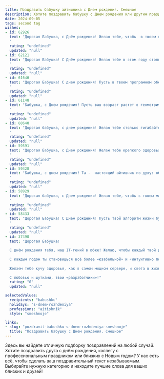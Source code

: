 ```yaml
---
title: Поздравить бабушку айтишника c Днем рождения. Смешное
description: Хотите поздравить бабушку c Днем рождения или другим праздником? Наш ИИ создаст незабываемое поздравление, а вы обязательно выделитесь среди других.  
date: 2024-09-05
tags: second tag
wishes:
- id: 62926
  text: "Дорогая Бабушка, с Днём рождения! Желаю тебе, чтобы  в твоем гаджете всегда было 100% заряда, а скорость интернета была выше твоих ожиданий! 🥳  Пусть ошибки в твоем \"программном обеспечении\"  будут только в виде \"милых\" опечаток, а \"перезагрузка\"  всегда приносит радость и обновление! 🎉  Будь здорова, бодра и полна энергии, чтобы успевать  за всеми \"умными\" штучками! 💻📱
  "
  rating: "undefined"
  updated: "null"
- id: 62121
  text: "Дорогая Бабушка! С Днём рождения! Желаю тебе в этом году столько гигабайт счастья, чтобы хватило на всю жизнь, мощный интернет-канал для связи с внуками и чтобы все вирусы обходили тебя стороной! 😂❤️
  "
  rating: "undefined"
  updated: "null"
- id: 61646
  text: "Дорогая Бабушка! С днем рождения! Пусть в твоем програмном обеспечении не бывает багов, а твоя оперативная память всегда будет полна ярких воспоминаний! 🎉🥳
  "
  rating: "undefined"
  updated: "null"
- id: 61148
  text: "Бабушка, с Днем рождения! Пусть ваш возраст растет в геометрической прогрессии, а скорость интернета — в арифметической!  🎉
  "
  rating: "undefined"
  updated: "null"
- id: 60640
  text: "Дорогая бабушка, с днем рождения! Желаю тебе столько гигабайтов здоровья, чтобы хватило на все твои любимые сериалы, и чтобы твой интернет был стабильным, как сеть 5G! 🎉
  "
  rating: "undefined"
  updated: "null"
- id: 59591
  text: "Дорогая Бабушка, с Днем рождения! Желаю тебе крепкого здоровья, чтобы ты могла спокойно осваивать новые гаджеты и не пугаться \"глюков\" в интернете. Пусть у тебя всегда будет стабильное соединение с Wi-Fi, а скорость загрузки новых сериалов будет просто бешеной! 😄
  "
  rating: "undefined"
  updated: "null"
- id: 59428
  text: "Бабушка, с днем рождения! Ты -  настоящий айтишник по духу: обновляешь программы, перезагружаешь мозги и, кажется, знаешь все пароли к счастью. Желаем тебе мощных процессоров, стабильного интернет-соединения и бесконечного трафика радости!
  "
  rating: "undefined"
  updated: "null"
- id: 58929
  text: "Дорогая бабушка, с Днем рождения! Желаю тебе, чтобы в твоем мире все баги были исправлены, а скорость жизни была всегда на максимальной частоте! Пусть твои внуки, как самые крутые программисты, всегда будут рядом и обеспечат тебе максимальную поддержку! 🥳
  "
  rating: "undefined"
  updated: "null"
- id: 58433
  text: "Дорогая Бабушка! С Днем рождения! Пусть твой алгоритм жизни будет всегда оптимизирован на радость, а код счастья не содержит ошибок!
  "
  rating: "undefined"
  updated: "null"
- id: 37490
  text: "Дорогая Бабушка!
  
  С днём рождения тебя, наш IT-гений в юбке! Желаю, чтобы каждый твой день был как удачно написанный код — без багов и с максимальным количеством радости! Пусть в твоей жизни будет минимум «синий экран смерти», а максимальное количество обновлений на счастье!
  
  С каждым годом ты становишься всё более «юзабельной» и «интуитивно понятной», как лучшие приложения! Пусть твоё сердце всегда будет на «высокой скорости», а позитивные эмоции не требуют обновления!
  
  Желаем тебе кучу здоровья, как в самом мощном сервере, и света в жизни, как в самом ярком мониторе! Пусть каждый миг будет как коммутируемый интернет — быстрым и бесконечным.
  
  С любовью и шутками, твои «разработчики»!"
  rating: "0"
  updated: "null"

selectedValues:
  recipients: "babushku"
  holidays: "s-dnem-rozhdeniya"
  professions: "aitishnik"
  style: "smeshnoje"

links:
- slug: "pozdravit-babushku-s-dnem-rozhdeniya-smeshnoje"
  title: "Поздравить бабушку c Днем рождения. Смешное"
---
```


Здесь вы найдете отличную подборку поздравлений на любой случай. 
Хотите поздравить друга с днём рождения, коллегу с профессиональным праздником или близких с Новым годом? У нас есть всё, чтобы сделать ваш поздравительный текст незабываемым. Выбирайте нужную категорию и находите лучшие слова для ваших близких и друзей!
